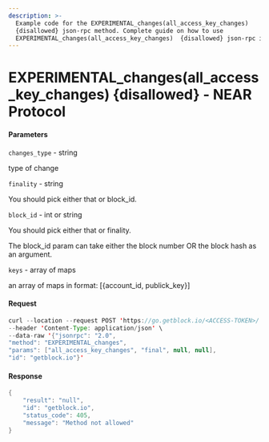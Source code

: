 ```yaml
---
description: >-
  Example code for the EXPERIMENTAL_changes(all_access_key_changes) 
  {disallowed} json-rpc method. Сomplete guide on how to use
  EXPERIMENTAL_changes(all_access_key_changes)  {disallowed} json-rpc in Get
---
```


# EXPERIMENTAL\_changes(all\_access\_key\_changes) {disallowed} - NEAR Protocol

#### Parameters

`changes_type` - string

type of change

`finality` - string

You should pick either that or block\_id.

`block_id` - int or string

You should pick either that or finality.

The block\_id param can take either the block number OR the block hash as an argument.

`keys` - array of maps

an array of maps in format: \[{account\_id, publick\_key}]

#### Request

```java
curl --location --request POST 'https://go.getblock.io/<ACCESS-TOKEN>/' \
--header 'Content-Type: application/json' \
--data-raw '{"jsonrpc": "2.0",
"method": "EXPERIMENTAL_changes",
"params": ["all_access_key_changes", "final", null, null],
"id": "getblock.io"}'
```

#### Response

```java
{
    "result": "null",
    "id": "getblock.io",
    "status_code": 405,
    "message": "Method not allowed"
}
```
